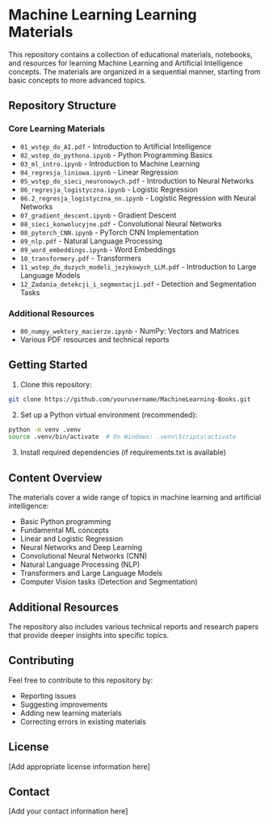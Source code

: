 # Machine Learning Learning Materials

This repository contains a collection of educational materials, notebooks, and resources for learning Machine Learning and Artificial Intelligence concepts. The materials are organized in a sequential manner, starting from basic concepts to more advanced topics.

## Repository Structure

### Core Learning Materials
- `01_wstęp_do_AI.pdf` - Introduction to Artificial Intelligence
- `02_wstep_do_pythona.ipynb` - Python Programming Basics
- `03_ml_intro.ipynb` - Introduction to Machine Learning
- `04_regresja_liniowa.ipynb` - Linear Regression
- `05_wstęp_do_sieci_neuronowych.pdf` - Introduction to Neural Networks
- `06_regresja_logistyczna.ipynb` - Logistic Regression
- `06.2_regresja_logistyczna_nn.ipynb` - Logistic Regression with Neural Networks
- `07_gradient_descent.ipynb` - Gradient Descent
- `08_sieci_konwolucyjne.pdf` - Convolutional Neural Networks
- `08_pytorch_CNN.ipynb` - PyTorch CNN Implementation
- `09_nlp.pdf` - Natural Language Processing
- `09_word_embeddings.ipynb` - Word Embeddings
- `10_transformery.pdf` - Transformers
- `11_wstep_do_duzych_modeli_jezykowych_LLM.pdf` - Introduction to Large Language Models
- `12_Zadania_detekcji_i_segmentacji.pdf` - Detection and Segmentation Tasks

### Additional Resources
- `00_numpy_wektory_macierze.ipynb` - NumPy: Vectors and Matrices
- Various PDF resources and technical reports

## Getting Started

1. Clone this repository:
```bash
git clone https://github.com/yourusername/MachineLearning-Books.git
```

2. Set up a Python virtual environment (recommended):
```bash
python -m venv .venv
source .venv/bin/activate  # On Windows: .venv\Scripts\activate
```

3. Install required dependencies (if requirements.txt is available)

## Content Overview

The materials cover a wide range of topics in machine learning and artificial intelligence:

- Basic Python programming
- Fundamental ML concepts
- Linear and Logistic Regression
- Neural Networks and Deep Learning
- Convolutional Neural Networks (CNN)
- Natural Language Processing (NLP)
- Transformers and Large Language Models
- Computer Vision tasks (Detection and Segmentation)

## Additional Resources

The repository also includes various technical reports and research papers that provide deeper insights into specific topics.

## Contributing

Feel free to contribute to this repository by:
- Reporting issues
- Suggesting improvements
- Adding new learning materials
- Correcting errors in existing materials

## License

[Add appropriate license information here]

## Contact

[Add your contact information here] 